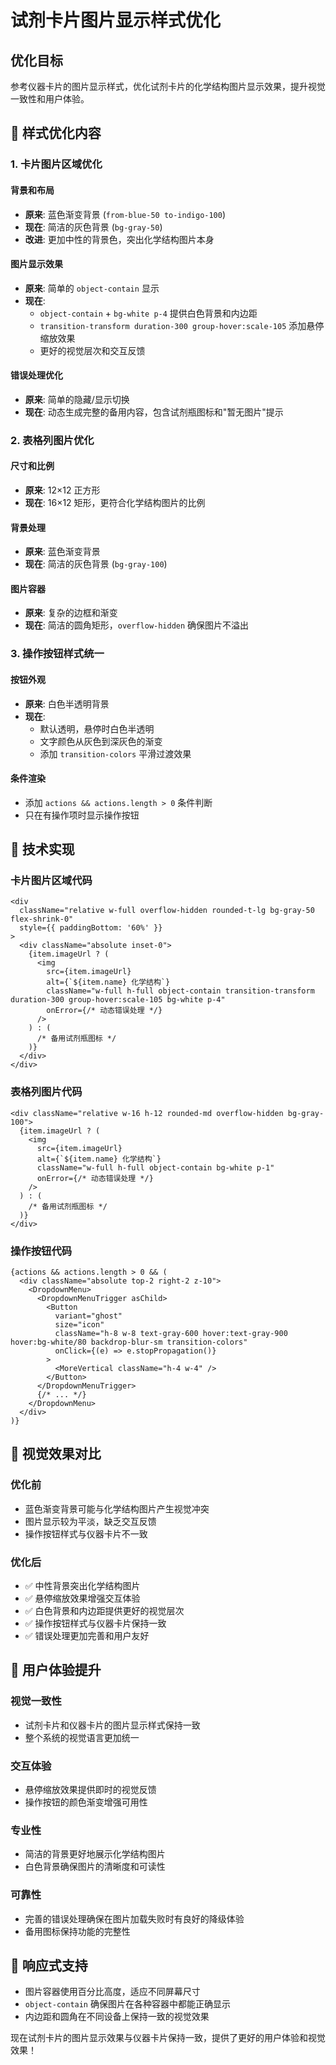 # 试剂卡片图片显示样式优化

## 优化目标

参考仪器卡片的图片显示样式，优化试剂卡片的化学结构图片显示效果，提升视觉一致性和用户体验。

## 🎨 样式优化内容

### 1. 卡片图片区域优化

#### 背景和布局
- **原来**: 蓝色渐变背景 (`from-blue-50 to-indigo-100`)
- **现在**: 简洁的灰色背景 (`bg-gray-50`)
- **改进**: 更加中性的背景色，突出化学结构图片本身

#### 图片显示效果
- **原来**: 简单的 `object-contain` 显示
- **现在**: 
  - `object-contain` + `bg-white p-4` 提供白色背景和内边距
  - `transition-transform duration-300 group-hover:scale-105` 添加悬停缩放效果
  - 更好的视觉层次和交互反馈

#### 错误处理优化
- **原来**: 简单的隐藏/显示切换
- **现在**: 动态生成完整的备用内容，包含试剂瓶图标和"暂无图片"提示

### 2. 表格列图片优化

#### 尺寸和比例
- **原来**: 12×12 正方形
- **现在**: 16×12 矩形，更符合化学结构图片的比例

#### 背景处理
- **原来**: 蓝色渐变背景
- **现在**: 简洁的灰色背景 (`bg-gray-100`)

#### 图片容器
- **原来**: 复杂的边框和渐变
- **现在**: 简洁的圆角矩形，`overflow-hidden` 确保图片不溢出

### 3. 操作按钮样式统一

#### 按钮外观
- **原来**: 白色半透明背景
- **现在**: 
  - 默认透明，悬停时白色半透明
  - 文字颜色从灰色到深灰色的渐变
  - 添加 `transition-colors` 平滑过渡效果

#### 条件渲染
- 添加 `actions && actions.length > 0` 条件判断
- 只在有操作项时显示操作按钮

## 🔧 技术实现

### 卡片图片区域代码
```tsx
<div 
  className="relative w-full overflow-hidden rounded-t-lg bg-gray-50 flex-shrink-0"
  style={{ paddingBottom: '60%' }}
>
  <div className="absolute inset-0">
    {item.imageUrl ? (
      <img 
        src={item.imageUrl} 
        alt={`${item.name} 化学结构`}
        className="w-full h-full object-contain transition-transform duration-300 group-hover:scale-105 bg-white p-4"
        onError={/* 动态错误处理 */}
      />
    ) : (
      /* 备用试剂瓶图标 */
    )}
  </div>
</div>
```

### 表格列图片代码
```tsx
<div className="relative w-16 h-12 rounded-md overflow-hidden bg-gray-100">
  {item.imageUrl ? (
    <img 
      src={item.imageUrl} 
      alt={`${item.name} 化学结构`}
      className="w-full h-full object-contain bg-white p-1"
      onError={/* 动态错误处理 */}
    />
  ) : (
    /* 备用试剂瓶图标 */
  )}
</div>
```

### 操作按钮代码
```tsx
{actions && actions.length > 0 && (
  <div className="absolute top-2 right-2 z-10">
    <DropdownMenu>
      <DropdownMenuTrigger asChild>
        <Button 
          variant="ghost" 
          size="icon" 
          className="h-8 w-8 text-gray-600 hover:text-gray-900 hover:bg-white/80 backdrop-blur-sm transition-colors"
          onClick={(e) => e.stopPropagation()}
        >
          <MoreVertical className="h-4 w-4" />
        </Button>
      </DropdownMenuTrigger>
      {/* ... */}
    </DropdownMenu>
  </div>
)}
```

## 🎯 视觉效果对比

### 优化前
- 蓝色渐变背景可能与化学结构图片产生视觉冲突
- 图片显示较为平淡，缺乏交互反馈
- 操作按钮样式与仪器卡片不一致

### 优化后
- ✅ 中性背景突出化学结构图片
- ✅ 悬停缩放效果增强交互体验
- ✅ 白色背景和内边距提供更好的视觉层次
- ✅ 操作按钮样式与仪器卡片保持一致
- ✅ 错误处理更加完善和用户友好

## 🚀 用户体验提升

### 视觉一致性
- 试剂卡片和仪器卡片的图片显示样式保持一致
- 整个系统的视觉语言更加统一

### 交互体验
- 悬停缩放效果提供即时的视觉反馈
- 操作按钮的颜色渐变增强可用性

### 专业性
- 简洁的背景更好地展示化学结构图片
- 白色背景确保图片的清晰度和可读性

### 可靠性
- 完善的错误处理确保在图片加载失败时有良好的降级体验
- 备用图标保持功能的完整性

## 📱 响应式支持

- 图片容器使用百分比高度，适应不同屏幕尺寸
- `object-contain` 确保图片在各种容器中都能正确显示
- 内边距和圆角在不同设备上保持一致的视觉效果

现在试剂卡片的图片显示效果与仪器卡片保持一致，提供了更好的用户体验和视觉效果！ 